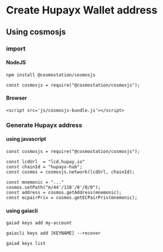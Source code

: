 # Create Hupayx Wallet address

## Using cosmosjs

### import

#### NodeJS
```
npm install @cosmostation/cosmosjs

const cosmosjs = require("@cosmostation/cosmosjs");
```
#### Browser
```
<script src='js/cosmosjs-bundle.js'></script>
```

### Generate Hupayx address 

#### using javascript

```
const cosmosjs = require("@cosmostation/cosmosjs");

const lcdUrl  = "lcd.hupay.io"
const chainId = "hupayx-hub";
const cosmos = cosmosjs.network(lcdUrl, chainId);

const mnemonic = "..."
cosmos.setPath("m/44'/118'/0'/0/0");
const address = cosmos.getAddress(mnemonic);
const ecpairPriv = cosmos.getECPairPriv(mnemonic);
```

#### using gaiacli

```
gaiad keys add my-account
```

```
gaiacli keys add [KEYNAME] --recover
```

```
gaiad keys list
```


